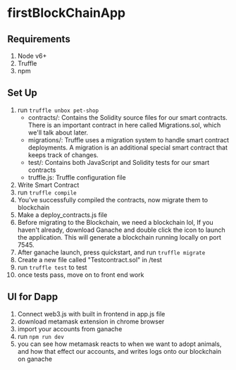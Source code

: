 # firstBlockChainApp

## Requirements
1. Node v6+
2. Truffle
3. npm

## Set Up 
1. run ```truffle unbox pet-shop```
	- contracts/: Contains the Solidity source files for our smart contracts. There is an important contract in here called Migrations.sol, which we'll talk about later.
	- migrations/: Truffle uses a migration system to handle smart contract deployments. A migration is an additional special smart contract that keeps track of changes.
	- test/: Contains both JavaScript and Solidity tests for our smart contracts
	- truffle.js: Truffle configuration file
2. Write Smart Contract
3. run ```truffle compile```
4. You've successfully compiled the contracts, now migrate them to blockchain
5. Make a deploy_contracts.js file
6. Before migrating to the Blockchain, we need a blockchain lol, If you haven't already, download Ganache and double click the icon to launch the application. This will generate a blockchain running locally on port 7545.
7. After ganache launch, press quickstart, and run ```truffle migrate```
8. Create a new file called "Testcontract.sol" in /test
9. run ```truffle test``` to test
10. once tests pass, move on to front end work

## UI for Dapp
1. Connect web3.js with built in frontend in app.js file
2. download metamask extension in chrome browser
3. import your accounts from ganache
4. run ```npm run dev```
5. you can see how metamask reacts to when we want to adopt animals, and how that effect our accounts, and writes logs onto our blockchain on ganache